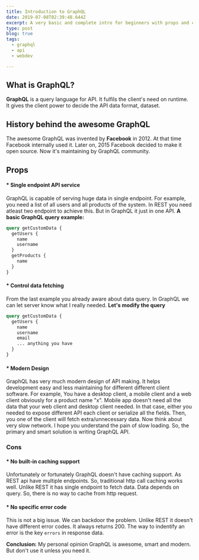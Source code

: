 ```yaml
---
title: Introduction to GraphQL
date: 2019-07-08T02:39:48.644Z
excerpt: A very basic and complete intro for beginners with props and cons.
type: post
blog: true
tags:
  - graphql
  - api
  - webdev

---
```



## What is GraphQL?
**GraphQL** is a query language for API. It fulfils the client's need on runtime. It gives the client power to decide the API data format, dataset.

## History behind the awesome GraphQL
The awesome GraphQL was invented by **Facebook** in 2012. At that time Facebook internally used it. Later on, 2015 Facebook decided to make it open source. Now it's maintaining by GraphQL community.

## Props
#### * Single endpoint API service
GraphQL is capable of serving huge data in single endpoint. For example, you need a list of all users and all products of the system. In REST you need atleast two endpoint to achieve this. But in GraphQL it just in one API.
**A basic GraphQL query example:**
```graphql
query getCustomData {
  getUsers {
    name
    username
  }
  getProducts {
    name
  }
}
```

#### * Control data fetching
From the last example you already aware about data query. In GraphQL we can let server know what I really needed.
**Let's modify the query**

```graphql
query getCustomData {
  getUsers {
    name
    username
    email
    ... anything you have
  }
}
```

#### * Modern Design
GraphQL has very much modern design of API making. It helps development easy and less maintaining for different different client software. For example, You have a desktop client, a mobile client and a web client obviously for a product name "x". Mobile app doesn't need all the data that your web client and desktop client needed. In that case, either you needed to expose different API each client or serialize all the fields. Then, you one of the client will fetch extra/unnecessary data. Now think about very slow network. I hope you understand the pain of slow loading. So, the primary and smart solution is writing GraphQL API.


### Cons
#### * No built-in caching support
Unfortunately or fortunately GraphQL doesn't have caching support. As REST api have multiple endpoints. So, traditional http call caching works well. Unlike REST it has single endpoint to fetch data. Data depends on query. So, there is no way to cache from http request. 

#### * No specific error code
This is not a big issue. We can backdoor the problem. Unlike REST it doesn't have different error codes. It always returns 200. The way to indentify an error is the key `errors` in response data.


**Conclusion:** My personal opinion GraphQL is awesome, smart and modern. But don't use it unless you need it. 